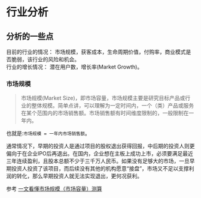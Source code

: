# 行业分析
## 分析的一些点
目前的行业的情况： 市场规模，获客成本，生命周期价值，付购率，商业模式是否脆弱，该行业的风险和机会。  
行业的增长情况： 潜在用户数，增长率(Market Growth)。

### 市场规模
> 市场规模(Market Size)，即市场容量，市场规模主要是研究目标产品或行业的整体规模。简单点讲，可以理解为一定时间内，一个（类）产品或服务在某个范围内的市场销售额。市场销售额有时间维度限制的，一般限制在一年内。

也就是:`市场规模 = 一年内市场销售额`。

通常情况下，早期的投资人是通过项目的股权退出获得回报，中后期的投资人则更偏向于在企业IPO后再退出。在国内，企业想在主板上成功上市，必须要满足最近三年连续盈利，且股本总额不少于三千万人民币。如果没有足够大的市场，一旦早期投资人投资了该项目，而后续没有其他的机构愿意“接盘”，市场又不足以支撑利润的转化，那么早期投资人就无法实现退出，更何况获利。

参考 [一文看懂市场规模（市场容量）测算](http://www.woshipm.com/it/919489.html)